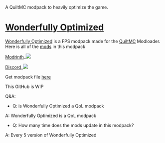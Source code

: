 A QuiltMC modpack to heavily optimize the game.

# [Wonderfully Optimized](https://modrinth.com/modpack/wonderfully)
[Wonderfully Optimized](https://modrinth.com/modpack/wonderfully) is a FPS modpack made for the [QuiltMC](https://quiltmc.org/) Modloader. Here is all of the [mods](https://github.com/IGNavais/WonderfullyOptimized/blob/main/ModsIncluded.md) in this modpack

[Modrinth](https://modrinth.com/modpack/wonderfully)_![](https://img.shields.io/modrinth/dt/pqwhFxwV?style=for-the-badge)

[Discord](https://discord.gg/UyYUgAQnJm)_![](https://img.shields.io/discord/1012116214866264074?style=for-the-badge)

Get modpack file [here](https://github.com/IGNavais/WonderfullyOptimized/releases)

This GitHub is WIP



Q&A:

- Q: is Wonderfully Optimized a QoL modpack

A: Wonderfully Optimized is a QoL modpack

- Q: How many time does the mods update in this modpack?

A: Every 5 version of Wonderfully Optimized
